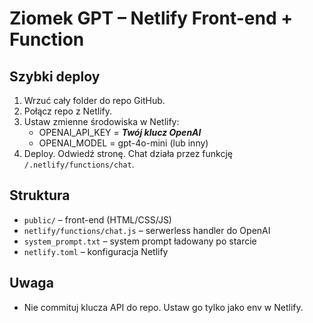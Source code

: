 
# Ziomek GPT – Netlify Front-end + Function

## Szybki deploy
1) Wrzuć cały folder do repo GitHub.
2) Połącz repo z Netlify.
3) Ustaw zmienne środowiska w Netlify:
   - OPENAI_API_KEY = ***Twój klucz OpenAI***
   - OPENAI_MODEL = gpt-4o-mini (lub inny)
4) Deploy. Odwiedź stronę. Chat działa przez funkcję `/.netlify/functions/chat`.

## Struktura
- `public/` – front-end (HTML/CSS/JS)
- `netlify/functions/chat.js` – serwerless handler do OpenAI
- `system_prompt.txt` – system prompt ładowany po starcie
- `netlify.toml` – konfiguracja Netlify

## Uwaga
- Nie commituj klucza API do repo. Ustaw go tylko jako env w Netlify.
